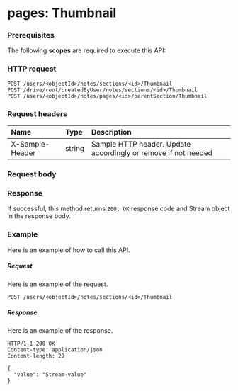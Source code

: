# pages: Thumbnail


### Prerequisites
The following **scopes** are required to execute this API: 
### HTTP request
<!-- { "blockType": "ignored" } -->
```http
POST /users/<objectId>/notes/sections/<id>/Thumbnail
POST /drive/root/createdByUser/notes/sections/<id>/Thumbnail
POST /users/<objectId>/notes/pages/<id>/parentSection/Thumbnail

```
### Request headers
| Name       | Type | Description|
|:---------------|:--------|:----------|
| X-Sample-Header  | string  | Sample HTTP header. Update accordingly or remove if not needed|

### Request body

### Response
If successful, this method returns `200, OK` response code and Stream object in the response body.

### Example
Here is an example of how to call this API.
##### Request
Here is an example of the request.
<!-- {
  "blockType": "request",
  "name": "pages_thumbnail"
}-->
```http
POST /users/<objectId>/notes/sections/<id>/Thumbnail
```

##### Response
Here is an example of the response.
<!-- {
  "blockType": "response",
  "truncated": false,
  "@odata.type": "stream"
} -->
```http
HTTP/1.1 200 OK
Content-type: application/json
Content-length: 29

{
  "value": "Stream-value"
}
```

<!-- uuid: 972508eb-009b-45ab-822e-fdc84c3a8ebf
2015-10-25 12:45:03 UTC -->
<!-- {
  "type": "#page.annotation",
  "description": "pages: Thumbnail",
  "keywords": "",
  "section": "documentation",
  "tocPath": ""
}-->